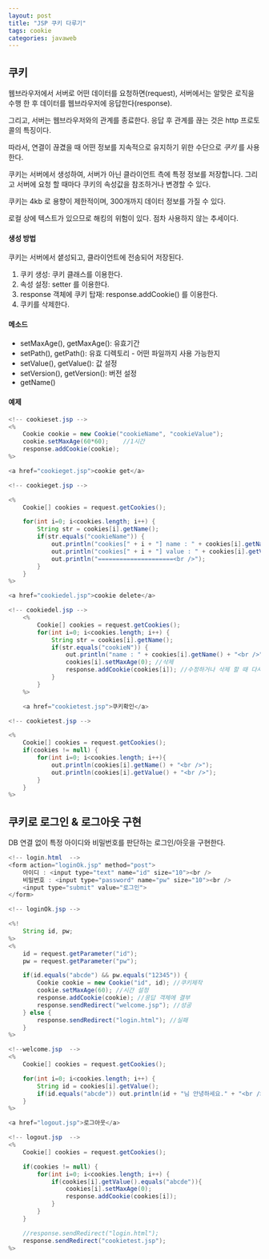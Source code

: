 ```yaml
---
layout: post
title: "JSP 쿠키 다루기"
tags: cookie
categories: javaweb
---
```



## 쿠키

웹브라우저에서 서버로 어떤 데이터를 요청하면(request), 서버에서는 알맞은 로직을 수행 한 후 데이터를 웹브라우저에 응답한다(response).

그리고, 서버는 웹브라우저와의 관계를 종료한다. 응답 후 관계를 끊는 것은 http 프로토콜의 특징이다.

따라서, 연결이 끊겼을 때 어떤 정보를 지속적으로 유지하기 위한 수단으로 *쿠키* 를 사용한다.

쿠키는 서버에서 생성하여, 서버가 아닌 클라이언트 측에 특정 정보를 저장합니다. 그리고 서버에 요청 할 때마다 쿠키의 속성값을 참조하거나 변경할 수 있다.

쿠키는 4kb 로 용향이 제한적이며, 300개까지 데이터 정보를 가질 수 있다.

로컬 상에 텍스트가 있으므로 해킹의 위험이 있다. 점차 사용하지 않는 추세이다.

#### 생성 방법

쿠키는 서버에서 샡성되고, 클라이언트에 전송되어 저장된다.

1. 쿠키 생성: 쿠키 클래스를 이용한다.
2. 속성 설정: setter 를 이용한다.
3. response 객체에 쿠키 탑재: response.addCookie() 를 이용한다.
4. 쿠키를 삭제한다.

#### 메소드

* setMaxAge(), getMaxAge(): 유효기간
* setPath(), getPath(): 유효 디렉토리 - 어떤 파일까지 사용 가능한지
* setValue(), getValue(): 값 설정
* setVersion(),  getVersion(): 버전 설정
* getName()


#### 예제


```java
<!-- cookieset.jsp -->
<%
	Cookie cookie = new Cookie("cookieName", "cookieValue");
	cookie.setMaxAge(60*60);	//1시간
	response.addCookie(cookie);
%>

<a href="cookieget.jsp">cookie get</a>
```


```java
<!-- cookieget.jsp -->

<%
	Cookie[] cookies = request.getCookies();

	for(int i=0; i<cookies.length; i++) {
		String str = cookies[i].getName();
		if(str.equals("cookieName")) {
			out.println("cookies[" + i + "] name : " + cookies[i].getName() + "<br />");
			out.println("cookies[" + i + "] value : " + cookies[i].getValue() + "<br />");
			out.println("=====================<br />");
		}
	}
%>

<a href="cookiedel.jsp">cookie delete</a>
```

```java
<!-- cookiedel.jsp -->
	<%
		Cookie[] cookies = request.getCookies();
		for(int i=0; i<cookies.length; i++) {
			String str = cookies[i].getName();
			if(str.equals("cookieN")) {
				out.println("name : " + cookies[i].getName() + "<br />");
				cookies[i].setMaxAge(0); //삭제
				response.addCookie(cookies[i]); //수정하거나 삭제 할 때 다시 탑재해야
			}
		}
	%>

	<a href="cookietest.jsp">쿠키확인</a>

```

```java
<!-- cookietest.jsp -->

<%
	Cookie[] cookies = request.getCookies();
	if(cookies != null) {
		for(int i=0; i<cookies.length; i++){
			out.println(cookies[i].getName() + "<br />");
			out.println(cookies[i].getValue() + "<br />");
		}
	}
%>

```

## 쿠키로 로그인 & 로그아웃 구현

DB 연결 없이 특정 아이디와 비밀번호를 판단하는 로그인/아웃을 구현한다.

```java
<!-- login.html  -->
<form action="loginOk.jsp" method="post">
	아이디 : <input type="text" name="id" size="10"><br />
	비밀번호 : <input type="password" name="pw" size="10"><br />
	<input type="submit" value="로그인">
</form>
```

```java
<!-- loginOk.jsp -->

<%!
	String id, pw;
%>
<%
	id = request.getParameter("id");
	pw = request.getParameter("pw");

	if(id.equals("abcde") && pw.equals("12345")) {
		Cookie cookie = new Cookie("id", id); //쿠키제작
		cookie.setMaxAge(60); //시간 설정
		response.addCookie(cookie); //응답 객체에 결부
		response.sendRedirect("welcome.jsp"); //성공
	} else {
		response.sendRedirect("login.html"); //실패
	}
%>
```


```java
<!--welcome.jsp  -->
<%
	Cookie[] cookies = request.getCookies();

	for(int i=0; i<cookies.length; i++) {
		String id = cookies[i].getValue();
		if(id.equals("abcde")) out.println(id + "님 안녕하세요." + "<br />");
	}
%>

<a href="logout.jsp">로그아웃</a>
```


```java
<!-- logout.jsp  -->
<%
	Cookie[] cookies = request.getCookies();

	if(cookies != null) {
		for(int i=0; i<cookies.length; i++) {
			if(cookies[i].getValue().equals("abcde")){
				cookies[i].setMaxAge(0);
				response.addCookie(cookies[i]);
			}
		}
	}

	//response.sendRedirect("login.html");
	response.sendRedirect("cookietest.jsp");
%>
```
